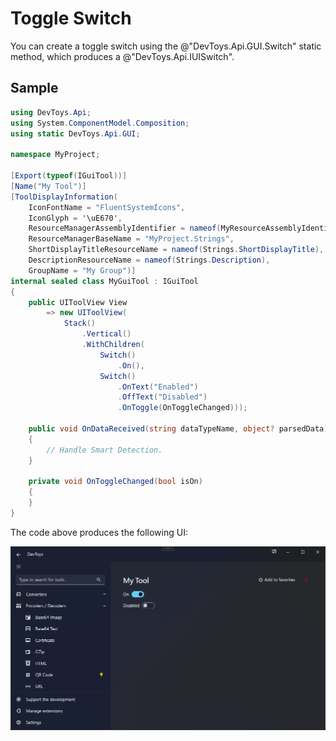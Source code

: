 # Toggle Switch

You can create a toggle switch using the @"DevToys.Api.GUI.Switch" static method, which produces a @"DevToys.Api.IUISwitch".

## Sample

```csharp
using DevToys.Api;
using System.ComponentModel.Composition;
using static DevToys.Api.GUI;

namespace MyProject;

[Export(typeof(IGuiTool))]
[Name("My Tool")]
[ToolDisplayInformation(
    IconFontName = "FluentSystemIcons",
    IconGlyph = '\uE670',
    ResourceManagerAssemblyIdentifier = nameof(MyResourceAssemblyIdentifier),
    ResourceManagerBaseName = "MyProject.Strings",
    ShortDisplayTitleResourceName = nameof(Strings.ShortDisplayTitle),
    DescriptionResourceName = nameof(Strings.Description),
    GroupName = "My Group")]
internal sealed class MyGuiTool : IGuiTool
{
    public UIToolView View
        => new UIToolView(
            Stack()
                .Vertical()
                .WithChildren(
                    Switch()
                        .On(),
                    Switch()
                        .OnText("Enabled")
                        .OffText("Disabled")
                        .OnToggle(OnToggleChanged)));

    public void OnDataReceived(string dataTypeName, object? parsedData)
    {
        // Handle Smart Detection.
    }

    private void OnToggleChanged(bool isOn)
    {
    }
}
```

The code above produces the following UI:

![DevToys - My Tool - Toggle Switch](assets/switch.png)